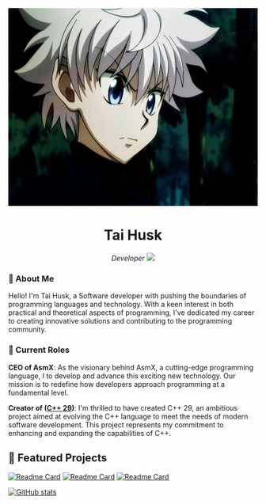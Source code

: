 <div align="center">
  <img src="https://github.com/TaiHusk/TaiHusk/blob/main/image.jpg" alt="TaiHusk's Github Profile Picture" width="5000" height="400" />
  <h1> Tai Husk </h1>
  <p><em>Developer <img src="https://media.giphy.com/media/WUlplcMpOCEmTGBtBW/giphy.gif" width="30"> </em></p>
</div>

### 🌟 About Me

Hello! I'm Tai Husk, a Software developer with  pushing the boundaries of programming languages and technology. With a keen interest in both practical and theoretical aspects of programming, I've dedicated my career to creating innovative solutions and contributing to the programming community.

### 💼 Current Roles

**CEO of AsmX**: As the visionary behind AsmX, a cutting-edge programming language, I to develop and advance this exciting new technology. Our mission is to redefine how developers approach programming at a fundamental level.

**Creator of ([C++ 29](https://github.com/TaiHusk/CXX29))**: I'm thrilled to have created C++ 29, an ambitious project aimed at evolving the C++ language to meet the needs of modern software development. This project represents my commitment to enhancing and expanding the capabilities of C++.

## 🎯 Featured Projects
[![Readme Card](https://github-readme-stats.vercel.app/api/pin/?username=TaiHusk&repo=killua&theme=transparent&hide_border=true#gh-dark-mode-only)](https://github.com/TaiHusk/killua)
[![Readme Card](https://github-readme-stats.vercel.app/api/pin/?username=TaiHusk&repo=CXX29&theme=transparent&hide_border=true#gh-dark-mode-only)](https://github.com/TaiHusk/CXX29)
[![Readme Card](https://github-readme-stats.vercel.app/api/pin/?username=TaiHusk&repo=PENV&theme=transparent&hide_border=true#gh-dark-mode-only)](https://github.com/TaiHusk/PENV)

[![GitHub stats](https://github-readme-stats.vercel.app/api?username=TaiHusk&show_icons=true&theme=transparent&hide_border=true#gh-dark-mode-only)](https://github.com/TaiHusk)

